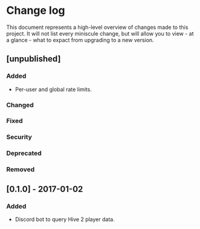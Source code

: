 # Change log

This document represents a high-level overview of changes made to this project.
It will not list every miniscule change, but will allow you to view - at a
glance - what to expact from upgrading to a new version.

## [unpublished]

### Added

- Per-user and global rate limits.

### Changed

### Fixed

### Security

### Deprecated

### Removed


## [0.1.0] - 2017-01-02

### Added

- Discord bot to query Hive 2 player data.
